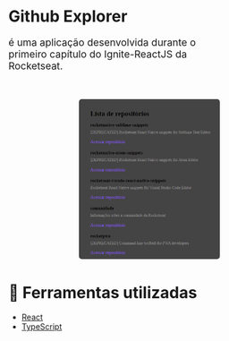 
<h1> 
  Github Explorer 
</h1>

<p style="font-size: 1.1rem; width: 80%" >
  é uma aplicação desenvolvida durante o primeiro capítulo do Ignite-ReactJS da Rocketseat.
</p>
<br/>

<div align="center" >
  <p style="width: 50%">
    <kbd>
      <img src="./public/app.png" alt="app-image" style="border-radius: 5px" />
    </kdb>
  </p>
</div>

# 🔧 Ferramentas utilizadas 

- [React](https://pt-br.reactjs.org/)
- [TypeScript](https://www.typescriptlang.org/)

<br />
